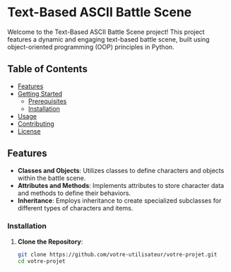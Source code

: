 # Text-Based ASCII Battle Scene

Welcome to the Text-Based ASCII Battle Scene project! This project features a dynamic and engaging text-based battle scene, built using object-oriented programming (OOP) principles in Python.

## Table of Contents

- [Features](#features)
- [Getting Started](#getting-started)
  - [Prerequisites](#prerequisites)
  - [Installation](#installation)
- [Usage](#usage)
- [Contributing](#contributing)
- [License](#license)

## Features

- **Classes and Objects**: Utilizes classes to define characters and objects within the battle scene.
- **Attributes and Methods**: Implements attributes to store character data and methods to define their behaviors.
- **Inheritance**: Employs inheritance to create specialized subclasses for different types of characters and items.

### Installation

1. **Clone the Repository**:
   ```bash
   git clone https://github.com/votre-utilisateur/votre-projet.git
   cd votre-projet
   ```

